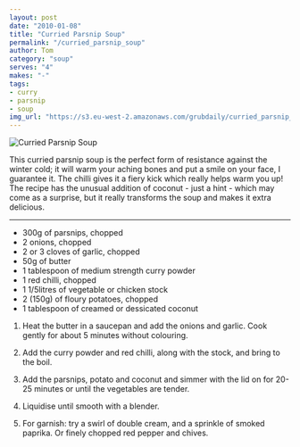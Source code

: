 ```yaml
---
layout: post
date: "2010-01-08"
title: "Curried Parsnip Soup"
permalink: "/curried_parsnip_soup"
author: Tom
category: "soup"
serves: "4"
makes: "-"
tags:
- curry
- parsnip
- soup
img_url: "https://s3.eu-west-2.amazonaws.com/grubdaily/curried_parsnip_soup.jpg"
---
```

<img src="https://s3.eu-west-2.amazonaws.com/grubdaily/curried_parsnip_soup.jpg" alt="Curried Parsnip Soup" />

This curried parsnip soup is the perfect form of resistance against the winter cold; it will warm your aching bones and put a smile on your face, I guarantee it. The chilli gives it a fiery kick which really helps warm you up! The recipe has the unusual addition of coconut - just a hint - which may come as a surprise, but it really transforms the soup and makes it extra delicious.

---
* 300g of parsnips, chopped
* 2 onions, chopped
* 2 or 3 cloves of garlic, chopped
* 50g of butter
* 1 tablespoon of medium strength curry powder
* 1 red chilli, chopped
* 1 1/5litres of vegetable or chicken stock
* 2 (150g) of floury potatoes, chopped
* 1 tablespoon of creamed or dessicated coconut

1. Heat the butter in a saucepan and add the onions and garlic. Cook gently for about 5 minutes without colouring.

2. Add the curry powder and red chilli, along with the stock, and bring to the boil.

3. Add the parsnips, potato and coconut and simmer with the lid on for 20-25 minutes or until the vegetables are tender.

4. Liquidise until smooth with a blender.

5. For garnish: try a swirl of double cream, and a sprinkle of smoked paprika. Or finely chopped red pepper and chives.

